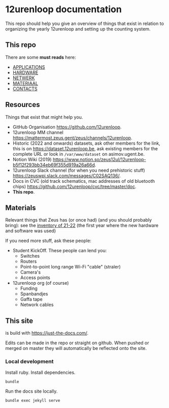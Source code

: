 # 12urenloop documentation

This repo should help you give an overview of things that exist in relation to organizing the yearly 12urenloop and setting up the counting system.

## This repo

There are some **must reads** here:

- [APPLICATIONS](./APPLICATIONS)
- [HARDWARE](./HARDWARE)
- [NETWERK](./NETWERK)
- [MATERIAAL](./MATERIAAL)
- [CONTACTS](./CONTACTS)

## Resources

Things that exist that might help you.

- GitHub Organisation <https://github.com/12urenloop>.
- 12urenloop MM channel <https://mattermost.zeus.gent/zeus/channels/12urenloop>.
- Historic (2022 and onwards) datasets, ask other members for the link, this is on <https://dataset.12urenloop.be>, ask existing members for the complete URL or look in `/var/www/dataset` on asimov.ugent.be.
- Notion Wiki (2019) <https://www.notion.so/zeus12ul/12urenloop-b5f12f293bb34eb69f355d919a26a66d>.
- 12urenloop Slack channel (for when you need prehistoric stuff) <https://zeuswpi.slack.com/messages/C02SAQ136/>.
- Docs in CVC (old track schematics, mac addresses of old bluetooth chips) <https://github.com/12urenloop/cvc/tree/master/doc>.
- **This repo**.

## Materials

Relevant things that Zeus has (or once had) (and you should probably bring):
see the [inventory of 21-22](./21-22/inventaris.md) (the first year where the new hardware and software was used)

If you need more stuff, ask these people:

- Student KickOff. These people can lend you:
  - Switches
  - Routers
  - Point-to-point long range Wi-Fi "cable" (straler)
  - Camera's
  - Access points
- 12urenloop org (of course)
  - Funding
  - Spanbandjes
  - Gaffa tape
  - Network cables

## This site

is build with https://just-the-docs.com/.

Edits can be made in the repo or straight on github. When pushed or merged on master they will automatically be reflected onto the site.

### Local development

Install ruby.
Install dependencies.

    bundle

Run the docs site locally.

    bundle exec jekyll serve